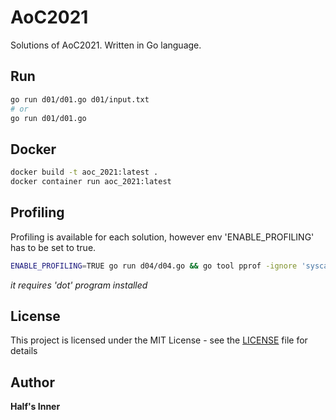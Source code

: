 # AoC2021
Solutions of AoC2021. Written in Go language.

## Run
```sh
go run d01/d01.go d01/input.txt
# or
go run d01/d01.go
```

## Docker
```sh
docker build -t aoc_2021:latest .
docker container run aoc_2021:latest
```
## Profiling
Profiling is available for each solution, however env 'ENABLE_PROFILING' has to be set to true.

```sh
ENABLE_PROFILING=TRUE go run d04/d04.go && go tool pprof -ignore 'syscall' -ignore 'aoc_fun' -dot cpu.prof | dot -Tpng  -o call_profile_graph.png
```
_it requires 'dot' program installed_

## License
This project is licensed under the MIT License - see the [LICENSE](LICENSE) file for details

## Author
**Half's Inner**